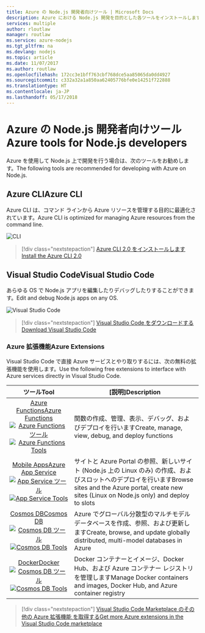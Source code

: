 ```yaml
---
title: Azure の Node.js 開発者向けツール | Microsoft Docs
description: Azure における Node.js 開発を目的とした各ツールをインストールします。
services: multiple
author: rloutlaw
manager: routlaw
ms.service: azure-nodejs
ms.tgt_pltfrm: na
ms.devlang: nodejs
ms.topic: article
ms.date: 11/07/2017
ms.author: routlaw
ms.openlocfilehash: 172cc3e1bff763cbf768dce5aa85065da0dd4927
ms.sourcegitcommit: c332a32a1a850aa62405776bfe0e14251f722888
ms.translationtype: HT
ms.contentlocale: ja-JP
ms.lasthandoff: 05/17/2018
---
```

# <a name="azure-tools-for-nodejs-developers"></a><span data-ttu-id="8e7d8-103">Azure の Node.js 開発者向けツール</span><span class="sxs-lookup"><span data-stu-id="8e7d8-103">Azure tools for Node.js developers</span></span>
<span data-ttu-id="8e7d8-104">Azure を使用して Node.js 上で開発を行う場合は、次のツールをお勧めします。</span><span class="sxs-lookup"><span data-stu-id="8e7d8-104">The following tools are recommended for developing with Azure on Node.js.</span></span>

## <a name="azure-cli"></a><span data-ttu-id="8e7d8-105">Azure CLI</span><span class="sxs-lookup"><span data-stu-id="8e7d8-105">Azure CLI</span></span>
<span data-ttu-id="8e7d8-106">Azure CLI は、コマンド ラインから Azure リソースを管理する目的に最適化されています。</span><span class="sxs-lookup"><span data-stu-id="8e7d8-106">Azure CLI is optimized for managing Azure resources from the command line.</span></span>

![CLI](media/node-azure-tools/cli.png)
 
> [!div class="nextstepaction"]
> [<span data-ttu-id="8e7d8-108">Azure CLI 2.0 をインストールします</span><span class="sxs-lookup"><span data-stu-id="8e7d8-108">Install the Azure CLI 2.0</span></span>](https://docs.microsoft.com/cli/azure/install-az-cli2)

## <a name="visual-studio-code"></a><span data-ttu-id="8e7d8-109">Visual Studio Code</span><span class="sxs-lookup"><span data-stu-id="8e7d8-109">Visual Studio Code</span></span>
<span data-ttu-id="8e7d8-110">あらゆる OS で Node.js アプリを編集したりデバッグしたりすることができます。</span><span class="sxs-lookup"><span data-stu-id="8e7d8-110">Edit and debug Node.js apps on any OS.</span></span>

![Visual Studio Code](media/node-azure-tools/vs-code.png)

> [!div class="nextstepaction"]
> [<span data-ttu-id="8e7d8-112">Visual Studio Code をダウンロードする</span><span class="sxs-lookup"><span data-stu-id="8e7d8-112">Download Visual Studio Code</span></span>](https://code.visualstudio.com)

### <a name="azure-extensions"></a><span data-ttu-id="8e7d8-113">Azure 拡張機能</span><span class="sxs-lookup"><span data-stu-id="8e7d8-113">Azure Extensions</span></span>
<span data-ttu-id="8e7d8-114">Visual Studio Code で直接 Azure サービスとやり取りするには、次の無料の拡張機能を使用します。</span><span class="sxs-lookup"><span data-stu-id="8e7d8-114">Use the following free extensions to interface with Azure services directly in Visual Studio Code.</span></span>

| <span data-ttu-id="8e7d8-115">ツール</span><span class="sxs-lookup"><span data-stu-id="8e7d8-115">Tool</span></span> | <span data-ttu-id="8e7d8-116">[説明]</span><span class="sxs-lookup"><span data-stu-id="8e7d8-116">Description</span></span>  |
|:---------:|---------|
| [<span data-ttu-id="8e7d8-117">Azure Functions</span><span class="sxs-lookup"><span data-stu-id="8e7d8-117">Azure Functions</span></span>](https://marketplace.visualstudio.com/items?itemName=ms-azuretools.vscode-azurefunctions) <br> <span data-ttu-id="8e7d8-118">[![Azure Functions ツール](media/node-azure-tools/icon-azure-functions.png)](https://marketplace.visualstudio.com/items?itemName=ms-azuretools.vscode-azurefunctions)</span><span class="sxs-lookup"><span data-stu-id="8e7d8-118">[![Azure Functions Tools](media/node-azure-tools/icon-azure-functions.png)](https://marketplace.visualstudio.com/items?itemName=ms-azuretools.vscode-azurefunctions)</span></span> | <span data-ttu-id="8e7d8-119">関数の作成、管理、表示、デバッグ、およびデプロイを行います</span><span class="sxs-lookup"><span data-stu-id="8e7d8-119">Create, manage, view, debug, and deploy functions</span></span>|
| [<span data-ttu-id="8e7d8-120">Mobile Apps</span><span class="sxs-lookup"><span data-stu-id="8e7d8-120">Azure App Service</span></span>](https://marketplace.visualstudio.com/items?itemName=ms-azuretools.vscode-azureappservice) <br> <span data-ttu-id="8e7d8-121">[![App Service ツール](media/node-azure-tools/icon-azure-app-service.png)](https://marketplace.visualstudio.com/items?itemName=ms-azuretools.vscode-azureappservice)</span><span class="sxs-lookup"><span data-stu-id="8e7d8-121">[![App Service Tools](media/node-azure-tools/icon-azure-app-service.png)](https://marketplace.visualstudio.com/items?itemName=ms-azuretools.vscode-azureappservice)</span></span> | <span data-ttu-id="8e7d8-122">サイトと Azure Portal の参照、新しいサイト (Node.js 上の Linux のみ) の作成、およびスロットへのデプロイを行います</span><span class="sxs-lookup"><span data-stu-id="8e7d8-122">Browse sites and the Azure portal, create new sites (Linux on Node.js only) and deploy to slots</span></span> |
| [<span data-ttu-id="8e7d8-123">Cosmos DB</span><span class="sxs-lookup"><span data-stu-id="8e7d8-123">Cosmos DB </span></span>](https://marketplace.visualstudio.com/items?itemName=ms-azuretools.vscode-cosmosdb)  <br> <span data-ttu-id="8e7d8-124">[![Cosmos DB ツール](media/node-azure-tools/icon-cosmos-db.png)](https://marketplace.visualstudio.com/items?itemName=ms-azuretools.vscode-cosmosdb)</span><span class="sxs-lookup"><span data-stu-id="8e7d8-124">[![Cosmos DB Tools](media/node-azure-tools/icon-cosmos-db.png)](https://marketplace.visualstudio.com/items?itemName=ms-azuretools.vscode-cosmosdb)</span></span>| <span data-ttu-id="8e7d8-125">Azure でグローバル分散型のマルチモデル データベースを作成、参照、および更新します</span><span class="sxs-lookup"><span data-stu-id="8e7d8-125">Create, browse, and update globally distributed, multi-model databases in Azure</span></span> |
| [<span data-ttu-id="8e7d8-126">Docker</span><span class="sxs-lookup"><span data-stu-id="8e7d8-126">Docker</span></span>](https://marketplace.visualstudio.com/items?itemName=formulahendry.docker-explorer)   <br> <span data-ttu-id="8e7d8-127">[![Cosmos DB ツール](media/node-azure-tools/icon-docker.png)](https://marketplace.visualstudio.com/items?itemName=formulahendry.docker-explorer)</span><span class="sxs-lookup"><span data-stu-id="8e7d8-127">[![Cosmos DB Tools](media/node-azure-tools/icon-docker.png)](https://marketplace.visualstudio.com/items?itemName=formulahendry.docker-explorer)</span></span>| <span data-ttu-id="8e7d8-128">Docker コンテナーとイメージ、Docker Hub、および Azure コンテナー レジストリを管理します</span><span class="sxs-lookup"><span data-stu-id="8e7d8-128">Manage Docker containers and images, Docker Hub, and Azure container registry</span></span> |

> [!div class="nextstepaction"]
> [<span data-ttu-id="8e7d8-129">Visual Studio Code Marketplace のその他の Azure 拡張機能 を取得する</span><span class="sxs-lookup"><span data-stu-id="8e7d8-129">Get more Azure extensions in the Visual Studio Code marketplace</span></span>](https://marketplace.visualstudio.com/search?term=azure&target=VSCode&category=All%20categories&sortBy=Relevance)